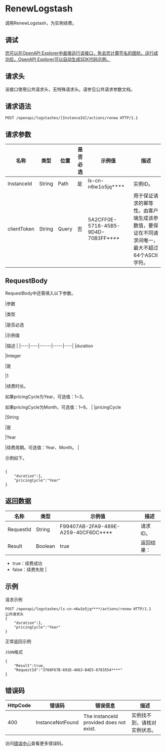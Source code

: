 # RenewLogstash

调用RenewLogstash，为实例续费。

## 调试

[您可以在OpenAPI Explorer中直接运行该接口，免去您计算签名的困扰。运行成功后，OpenAPI Explorer可以自动生成SDK代码示例。](https://api.aliyun.com/#product=elasticsearch&api=RenewLogstash&type=ROA&version=2017-06-13)

## 请求头

该接口使用公共请求头，无特殊请求头。请参见公共请求参数文档。

## 请求语法

```
POST /openapi/logstashes/[InstanceId]/actions/renew HTTP/1.1
```

## 请求参数

|名称|类型|位置|是否必选|示例值|描述|
|--|--|--|----|---|--|
|InstanceId|String|Path|是|ls-cn-n6w1o5jq\*\*\*\*|实例ID。 |
|clientToken|String|Query|否|5A2CFF0E-5718-45B5-9D4D-70B3FF\*\*\*\*|用于保证请求的幂等性。由客户端生成该参数值，要保证在不同请求间唯一，最大不超过64个ASCII字符。 |

## RequestBody

RequestBody中还需填入以下参数。

|参数

|类型

|是否必选

|示例值

|描述 |
|----|----|------|-----|----|
|duration

|Integer

|是

|1

|续费时长。

 如果pricingCycle为Year，可选值：1~3。

 如果pricingCycle为Month，可选值：1~9。 |
|pricingCycle

|String

|是

|Year

|续费周期。可选值：Year、Month。 |

示例如下。

```

{
    "duration":1,
    "pricingCycle":"Year"
}

```

## 返回数据

|名称|类型|示例值|描述|
|--|--|---|--|
|RequestId|String|F99407AB-2FA9-489E-A259-40CF6DC\*\*\*\*|请求ID。 |
|Result|Boolean|true|返回结果：

 -   true：续费成功
-   false：续费失败 |

## 示例

请求示例

```
POST /openapi/logstashes/ls-cn-n6w1o5jq****/actions/renew HTTP/1.1
公共请求头
{
    "duration":1,
    "pricingCycle":"Year"
}
```

正常返回示例

`JSON`格式

```
{
    "Result":true,
    "RequestId":"3760F67B-691D-4663-B4E5-6783554****"
}
```

## 错误码

|HttpCode|错误码|错误信息|描述|
|--------|---|----|--|
|400|InstanceNotFound|The instanceId provided does not exist.|实例找不到，请核对实例状态。|

访问[错误中心](https://error-center.aliyun.com/status/product/elasticsearch)查看更多错误码。

